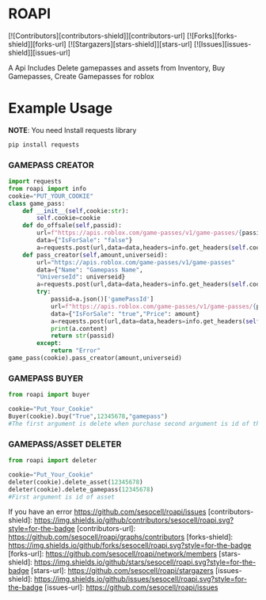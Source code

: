 # ROAPI

[![Contributors][contributors-shield]][contributors-url]
[![Forks][forks-shield]][forks-url]
[![Stargazers][stars-shield]][stars-url]
[![Issues][issues-shield]][issues-url]

A Api Includes Delete gamepasses and assets from Inventory, Buy Gamepasses, Create Gamepasses for roblox

# Example Usage
**NOTE**: You need Install requests library
```sh
pip install requests
  ```
### GAMEPASS CREATOR
```py
import requests
from roapi import info
cookie="PUT_YOUR_COOKIE"
class game_pass:
    def __init__(self,cookie:str):
        self.cookie=cookie
    def do_offsale(self,passid):
        url=f"https://apis.roblox.com/game-passes/v1/game-passes/{passid}/details"
        data={"IsForSale": "false"}
        a=requests.post(url,data=data,headers=info.get_headers(self.cookie),cookies=info.get_cookies(self.cookie))
    def pass_creator(self,amount,universeid):
        url="https://apis.roblox.com/game-passes/v1/game-passes"
        data={"Name": "Gamepass Name",
        "UniverseId": universeid}
        a=requests.post(url,data=data,headers=info.get_headers(self.cookie),cookies=info.get_cookies(self.cookie))
        try:
            passid=a.json()['gamePassId']
            url=f"https://apis.roblox.com/game-passes/v1/game-passes/{passid}/details"
            data={"IsForSale": "true","Price": amount}
            a=requests.post(url,data=data,headers=info.get_headers(self.cookie),cookies=info.get_cookies(self.cookie))
            print(a.content)
            return str(passid)
        except:
            return "Error"
game_pass(cookie).pass_creator(amount,universeid)

```
### GAMEPASS BUYER
```py
from roapi import buyer

cookie="Put_Your_Cookie"
Buyer(cookie).buy("True",12345678,"gamepass")
#The first argument is delete when purchase second argument is id of the gamepass the third argument is type of item asset or gamepass
```

### GAMEPASS/ASSET DELETER
```py
from roapi import deleter

cookie="Put_Your_Cookie"
deleter(cookie).delete_asset(12345678)
deleter(cookie).delete_gamepass(12345678)
#First argument is id of asset 
```
If you have an error https://github.com/sesocell/roapi/issues
[contributors-shield]: https://img.shields.io/github/contributors/sesocell/roapi.svg?style=for-the-badge
[contributors-url]: https://github.com/sesocell/roapi/graphs/contributors
[forks-shield]: https://img.shields.io/github/forks/sesocell/roapi.svg?style=for-the-badge
[forks-url]: https://github.com/sesocell/roapi/network/members
[stars-shield]: https://img.shields.io/github/stars/sesocell/roapi.svg?style=for-the-badge
[stars-url]: https://github.com/sesocell/roapi/stargazers
[issues-shield]: https://img.shields.io/github/issues/sesocell/roapi.svg?style=for-the-badge
[issues-url]: https://github.com/sesocell/roapi/issues
